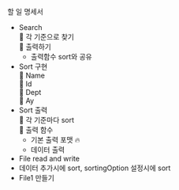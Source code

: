 할 일 명세서
-	Search  
     	각 기준으로 찾기  
     	출력하기  
     - 	출력함수 sort와 공유
-	Sort 구현  
     	Name   
     	Id  
     	Dept    
     	Ay  
-	Sort 출력  
     	각 기준마다 sort  
     	출력 함수  
      - 기본 출력 포맷 🔥  
      - 데이터 출력  
-	File read and write
-	데이터 추가시에 sort, sortingOption 설정시에 sort
-	File1 만들기
